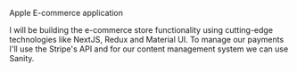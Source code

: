 Apple E-commerce application

I will be building the e-commerce store functionality using cutting-edge technologies like NextJS, Redux and Material UI. To manage our payments I'll use the Stripe's API and for our content management system we can use Sanity.